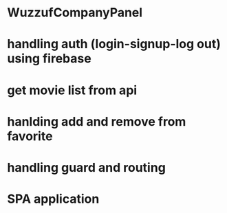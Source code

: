 # WuzzufCompanyPanel

# handling auth (login-signup-log out) using firebase
# get movie list from api
# hanlding add and remove from favorite 
# handling guard and routing 
# SPA application
